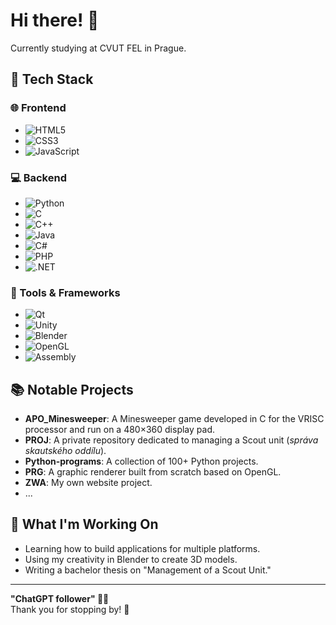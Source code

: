 # Hi there! 👋

Currently studying at CVUT FEL in Prague.

## 🔧 Tech Stack
### 🌐 Frontend
- ![HTML5](https://img.shields.io/badge/-HTML5-E34F26?style=flat&logo=html5&logoColor=white)
- ![CSS3](https://img.shields.io/badge/-CSS3-1572B6?style=flat&logo=css3&logoColor=white)
- ![JavaScript](https://img.shields.io/badge/-JavaScript-F7DF1E?style=flat&logo=javascript&logoColor=black)

### 💻 Backend
- ![Python](https://img.shields.io/badge/-Python-3776AB?style=flat&logo=python&logoColor=white)
- ![C](https://img.shields.io/badge/-C-A8B9CC?style=flat&logo=c&logoColor=black)
- ![C++](https://img.shields.io/badge/-C++-00599C?style=flat&logo=cplusplus&logoColor=white)
- ![Java](https://img.shields.io/badge/-Java-007396?style=flat&logo=java&logoColor=white)
- ![C#](https://img.shields.io/badge/-C%23-239120?style=flat&logo=csharp&logoColor=white)
- ![PHP](https://img.shields.io/badge/-PHP-777BB4?style=flat&logo=php&logoColor=white)
- ![.NET](https://img.shields.io/badge/-.NET-512BD4?style=flat&logo=dotnet&logoColor=white)

### 🔧 Tools & Frameworks
- ![Qt](https://img.shields.io/badge/-Qt6-41CD52?style=flat&logo=qt&logoColor=white)
- ![Unity](https://img.shields.io/badge/-Unity-000000?style=flat&logo=unity&logoColor=white)
- ![Blender](https://img.shields.io/badge/-Blender-F5792A?style=flat&logo=blender&logoColor=white)
- ![OpenGL](https://img.shields.io/badge/-OpenGL-5586A4?style=flat&logo=opengl&logoColor=white)
- ![Assembly](https://img.shields.io/badge/-Assembly-525252?style=flat)

## 📚 Notable Projects
- **APO_Minesweeper**: A Minesweeper game developed in C for the VRISC processor and run on a 480×360 display pad.
- **PROJ**: A private repository dedicated to managing a Scout unit (*správa skautského oddílu*).
- **Python-programs**: A collection of 100+ Python projects.
- **PRG**: A graphic renderer built from scratch based on OpenGL.
- **ZWA**: My own website project.
- ...

## 🌱 What I'm Working On
- Learning how to build applications for multiple platforms.
- Using my creativity in Blender to create 3D models.
- Writing a bachelor thesis on "Management of a Scout Unit."

---

**"ChatGPT follower" 🤖✨**  
Thank you for stopping by! 🌟
